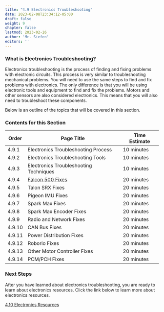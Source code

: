 ```yaml
---
title: "4.9 Electronics Troubleshooting"
date: 2023-02-08T23:34:12-05:00
draft: false
weight: 9
chapter: false
lastmod: 2023-02-26
author: 'Mr. Siefen'
editors: ''
---
```


### What is Electronics Troubleshooting?

Electronics troubleshooting is the process of finding and fixing problems with electronic circuits. This process is very similar to troubleshooting mechanical problems. You will need to use the same steps to find and fix problems with electronics. The only difference is that you will be using electronic tools and equipment to find and fix the problems. Motors and other sensors are also considered electronics. This means that you will also need to troubleshoot these components.

Below is an outline of the topics that will be covered in this section.

### Contents for this Section

| Order | Page Title | Time Estimate |
| --- | --- | --- |
| 4.9.1 | Electronics Troubleshooting Process | 10 minutes |
| 4.9.2 | Electronics Troubleshooting Tools | 10 minutes |
| 4.9.3 | Electronics Troubleshooting Techniques | 10 minutes |
| 4.9.4 | [Falcon 500 Fixes](/electronics/electronics-troubleshooting/falcon-500-fixes/) | 20 minutes |
| 4.9.5 | Talon SRX Fixes | 20 minutes |
| 4.9.6 | Pigeon IMU Fixes | 20 minutes |
| 4.9.7 | Spark Max Fixes | 20 minutes |
| 4.9.8 | Spark Max Encoder Fixes | 20 minutes |
| 4.9.9 | Radio and Network Fixes | 20 minutes |
| 4.9.10 | CAN Bus Fixes | 20 minutes |
| 4.9.11 | Power Distribution Fixes | 20 minutes |
| 4.9.12 | Roborio Fixes | 20 minutes |
| 4.9.13 | Other Motor Controller Fixes | 20 minutes |
| 4.9.14 | PCM/PCH Fixes | 20 minutes |

### Next Steps

After you have learned about electronics troubleshooting, you are ready to learn about electronics resources. Click the link below to learn more about electronics resources.

[4.10 Electronics Resources](/electronics/electronics-resources/)